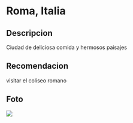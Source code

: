# Roma, Italia

## Descripcion
Ciudad de deliciosa comida y hermosos paisajes

## Recomendacion
visitar el coliseo romano

## Foto
![](https://roma-coliseo.com/image.png)
